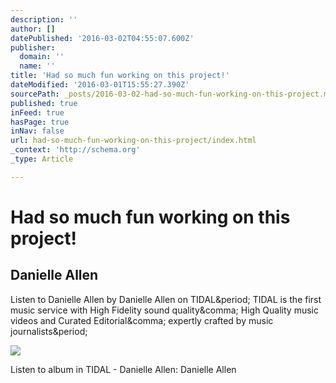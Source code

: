```yaml
---
description: ''
author: []
datePublished: '2016-03-02T04:55:07.600Z'
publisher:
  domain: ''
  name: ''
title: 'Had so much fun working on this project!'
dateModified: '2016-03-01T15:55:27.390Z'
sourcePath: _posts/2016-03-02-had-so-much-fun-working-on-this-project.md
published: true
inFeed: true
hasPage: true
inNav: false
url: had-so-much-fun-working-on-this-project/index.html
_context: 'http://schema.org'
_type: Article

---
```

# Had so much fun working on this project!

<article style=""><h1>Danielle Allen</h1><p>Listen to Danielle Allen by Danielle Allen on TIDAL&amp;period; TIDAL is the first music service with High Fidelity sound quality&amp;comma; High Quality music videos and Curated Editorial&amp;comma; expertly crafted by music journalists&amp;period;</p><img src="http://resources.wimpmusic.com/images/251a4e2f/b1cc/4de2/b784/c1adb425020b/640x640.jpg" /></article>

Listen to album in TIDAL - Danielle Allen: Danielle Allen